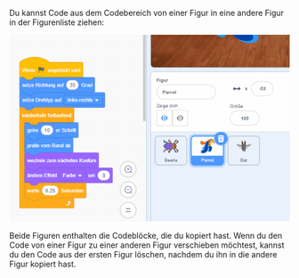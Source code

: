 
Du kannst Code aus dem Codebereich von einer Figur in eine andere Figur in der Figurenliste ziehen:

![Ziehe den Code aus dem Codebereich einer Figur zu einer anderen Figur in der Figurenliste und lasse den Code dann los.](images/drag-parrot-code.gif)

Beide Figuren enthalten die Codeblöcke, die du kopiert hast. Wenn du den Code von einer Figur zu einer anderen Figur verschieben möchtest, kannst du den Code aus der ersten Figur löschen, nachdem du ihn in die andere Figur kopiert hast.


